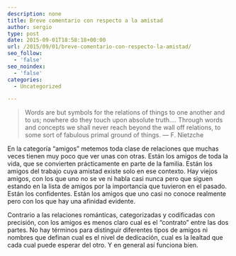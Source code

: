 ```yaml
---
description: none
title: Breve comentario con respecto a la amistad
author: sergio
type: post
date: 2015-09-01T18:58:18+00:00
url: /2015/09/01/breve-comentario-con-respecto-la-amistad/
seo_follow:
  - 'false'
seo_noindex:
  - 'false'
categories:
  - Uncategorized

---
```

> Words are but symbols for the relations of things to one another and to us; nowhere do they touch upon absolute truth&#8230;. Through words and concepts we shall never reach beyond the wall off relations, to some sort of fabulous primal ground of things. &#8212; F. Nietzche

En la categoría &#8220;amigos&#8221; metemos toda clase de relaciones que muchas veces tienen muy poco que ver unas con otras. Están los amigos de toda la vida, que se convierten prácticamente en parte de la familia. Están los amigos del trabajo cuya amistad existe solo en ese contexto. Hay viejos amigos, con los que uno no se ve ni habla casi nunca pero que siguen estando en la lista de amigos por la importancia que tuvieron en el pasado. Están los confidentes. Están los amigos que uno casi no conoce realmente pero con los que hay una afinidad evidente.

Contrario a las relaciones románticas, categorizadas y codificadas con precisión, con los amigos es menos claro cual es el &#8220;contrato&#8221; entre las dos partes. No hay términos para distinguir diferentes tipos de amigos ni nombres que definan cual es el nivel de dedicación, cual es la lealtad que cada cual puede esperar del otro. Y en general así funciona bien.
